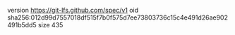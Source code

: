 version https://git-lfs.github.com/spec/v1
oid sha256:012d99d7557018df515f7b0f575d7ee73803736c15c4e491d26ae902491b5dd5
size 435
